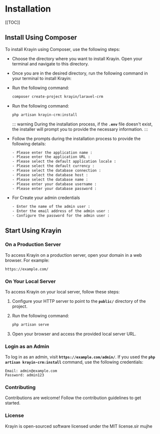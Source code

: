 # Installation

[[TOC]]

## Install Using Composer

To install Krayin using Composer, use the following steps:

- Choose the directory where you want to install Krayin. Open your terminal and navigate to this directory.

- Once you are in the desired directory, run the following command in your terminal to install Krayin:

- Run the following command:

    ```sh
    composer create-project krayin/laravel-crm
    ```

- Run the following command:

    ```sh
    php artisan krayin-crm:install
    ```

    ::: warning
    During the installation process, if the **`.env`** file doesn't exist, the installer will prompt you to provide the necessary information.
    :::

- Follow the prompts during the installation process to provide the following details:

    ```sh
    - Please enter the application name : 
    - Please enter the application URL : 
    - Please select the default application locale : 
    - Please select the default currency : 
    - Please select the database connection : 
    - Please select the database host : 
    - Please select the database name : 
    - Please enter your database username : 
    - Please enter your database password : 
    ```

- For Create your admin credentials
    ```sh
    - Enter the name of the admin user :
    - Enter the email address of the admin user :
    - Configure the password for the admin user :
    ```

## Start Using Krayin

### On a Production Server

To access Krayin on a production server, open your domain in a web browser. For example:

```
https://example.com/
```

### On Your Local Server

To access Krayin on your local server, follow these steps:

1. Configure your HTTP server to point to the **`public/`** directory of the project.
2. Run the following command:

    ```sh
    php artisan serve
    ```

3. Open your browser and access the provided local server URL.

### Login as an Admin

To log in as an admin, visit **`https://example.com/admin/`**. If you used the **`php artisan krayin-crm:install`** command, use the following credentials:

```text
Email: admin@example.com
Password: admin123
```

### Contributing

Contributions are welcome! Follow the contribution guidelines to get started.

### License

Krayin is open-sourced software licensed under the MIT license.sir mujhe 
